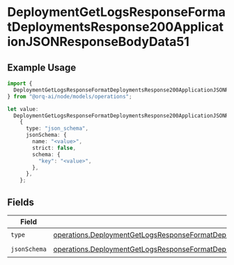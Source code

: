 # DeploymentGetLogsResponseFormatDeploymentsResponse200ApplicationJSONResponseBodyData51

## Example Usage

```typescript
import {
  DeploymentGetLogsResponseFormatDeploymentsResponse200ApplicationJSONResponseBodyData51,
} from "@orq-ai/node/models/operations";

let value:
  DeploymentGetLogsResponseFormatDeploymentsResponse200ApplicationJSONResponseBodyData51 =
    {
      type: "json_schema",
      jsonSchema: {
        name: "<value>",
        strict: false,
        schema: {
          "key": "<value>",
        },
      },
    };
```

## Fields

| Field                                                                                                                                                                                                                                    | Type                                                                                                                                                                                                                                     | Required                                                                                                                                                                                                                                 | Description                                                                                                                                                                                                                              |
| ---------------------------------------------------------------------------------------------------------------------------------------------------------------------------------------------------------------------------------------- | ---------------------------------------------------------------------------------------------------------------------------------------------------------------------------------------------------------------------------------------- | ---------------------------------------------------------------------------------------------------------------------------------------------------------------------------------------------------------------------------------------- | ---------------------------------------------------------------------------------------------------------------------------------------------------------------------------------------------------------------------------------------- |
| `type`                                                                                                                                                                                                                                   | [operations.DeploymentGetLogsResponseFormatDeploymentsResponse200ApplicationJSONResponseBodyData5Evals7Type](../../models/operations/deploymentgetlogsresponseformatdeploymentsresponse200applicationjsonresponsebodydata5evals7type.md) | :heavy_check_mark:                                                                                                                                                                                                                       | N/A                                                                                                                                                                                                                                      |
| `jsonSchema`                                                                                                                                                                                                                             | [operations.DeploymentGetLogsResponseFormatDeploymentsResponse200ApplicationJSONResponseBodyData5JSONSchema](../../models/operations/deploymentgetlogsresponseformatdeploymentsresponse200applicationjsonresponsebodydata5jsonschema.md) | :heavy_check_mark:                                                                                                                                                                                                                       | N/A                                                                                                                                                                                                                                      |